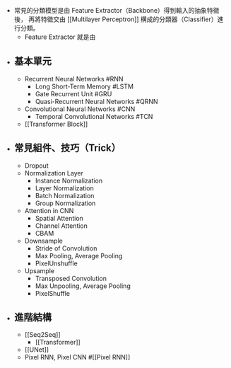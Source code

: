 - 常見的分類模型是由 Feature Extractor（Backbone）得到輸入的抽象特徵後，
  再將特徵交由 [[Multilayer Perceptron]] 構成的分類器（Classifier）進行分類。
	- Feature Extractor 就是由
- ## 基本單元
	- Recurrent Neural Networks #RNN
		- Long Short-Term Memory #LSTM
		- Gate Recurrent Unit #GRU
		- Quasi-Recurrent Neural Networks #QRNN
	- Convolutional Neural Networks #CNN
		- Temporal Convolutional Networks #TCN
	- [[Transformer Block]]
- ## 常見組件、技巧（Trick）
	- Dropout
	- Normalization Layer
		- Instance Normalization
		- Layer Normalization
		- Batch Normalization
		- Group Normalization
	- Attention in CNN
		- Spatial Attention
		- Channel Attention
		- CBAM
	- Downsample
		- Stride of Convolution
		- Max Pooling, Average Pooling
		- PixelUnshuffle
	- Upsample
		- Transposed Convolution
		- Max Unpooling, Average Pooling
		- PixelShuffle
- ## 進階結構
	- [[Seq2Seq]]
		- [[Transformer]]
	- [[UNet]]
	- Pixel RNN, Pixel CNN #[[Pixel RNN]]